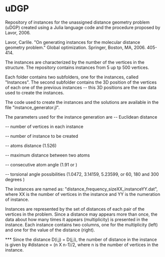 # uDGP
Repository of instances for the unassigned distance geometry problem (uDGP) created using a Julia language code and the procedure proposed by Lavor, 2006.

Lavor, Carlile. "On generating instances for the molecular distance geometry problem." Global optimization. Springer, Boston, MA, 2006. 405-414.

The instances are characterized by the number of the vertices in the structure. The repository contains instances from 5 up tp 500 vertices.

Each folder contains two subfolders, one for the instances, called "Instances". The second subfolder contains the 3D position of the vertices of each one of the previous instances -- this 3D positions are the raw data used to create the instances. 

The code used to create the instances and the solutions are available in the file "instance_generator.jl".

The parameters used for the instance generation are
-- Euclidean distance

-- number of vertices in each instance 

-- number of instance to be created

-- atoms distance (1.526)

-- maximum distance between two atoms

-- consecutive atom angle (1.91 or )

-- torsional angle possibilities (1.0472, 3.14159, 5.23599, or 60, 180 and 300 degrees )


The instances are named as: "distance_frequency_sizeXX_instanceYY.dat", where XX is the number of vertices in the instance and YY is the numeration of instance. 

Instances are represented by the set of distances of each pair of the vertices in the problem. Since a distance may appears more than once, the data about how many times it appears (multiplicity) is presented in the instance. Each instance contains two columns, one for the multiplicity (left) and one for the value of the distance (right).

*** Since the distance D(i,j) = D(j,i), the number of distance in the instance is given by  #distance = (n X n-1)/2, where n is the number of vertices in the instance. 
